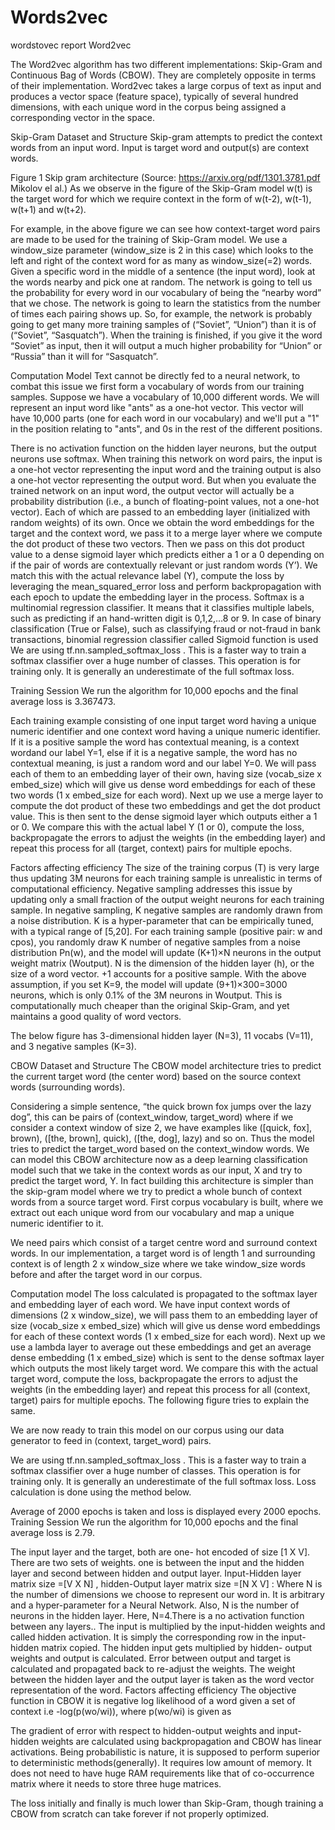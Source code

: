 # Words2vec
wordstovec report 
Word2vec 

The Word2vec algorithm has two different implementations: Skip-Gram and Continuous Bag of Words (CBOW). They are completely opposite in terms of their implementation. Word2vec takes a large corpus of text as input and produces a vector space (feature space), typically of several hundred dimensions, with each unique word in the corpus being assigned a corresponding vector in the space.

Skip-Gram
Dataset and Structure
Skip-gram attempts to predict the context words from an input word. Input is target word and output(s) are context words.

Figure 1 Skip gram architecture (Source: https://arxiv.org/pdf/1301.3781.pdf Mikolov el al.)
As we observe in the figure of the Skip-Gram model w(t) is the target word for which we require context in the form of w(t-2), w(t-1), w(t+1) and w(t+2). 

For example, in the above figure we can see how context-target word pairs are made to be used for the training of Skip-Gram model. We use a window_size parameter (window_size is 2 in this case) which looks to the left and right of the context word for as many as window_size(=2) words.
Given a specific word in the middle of a sentence (the input word), look at the words nearby and pick one at random. The network is going to tell us the probability for every word in our vocabulary of being the “nearby word” that we chose.
The network is going to learn the statistics from the number of times each pairing shows up. So, for example, the network is probably going to get many more training samples of (“Soviet”, “Union”) than it is of (“Soviet”, “Sasquatch”). When the training is finished, if you give it the word “Soviet” as input, then it will output a much higher probability for “Union” or “Russia” than it will for “Sasquatch”.

Computation Model
Text cannot be directly fed to a neural network, to combat this issue we first form a vocabulary of words from our training samples. Suppose we have a vocabulary of 10,000 different words. We will represent an input word like "ants" as a one-hot vector. This vector will have 10,000 parts (one for each word in our vocabulary) and we'll put a "1" in the position relating to "ants", and 0s in the rest of the different positions.

There is no activation function on the hidden layer neurons, but the output neurons use softmax. When training this network on word pairs, the input is a one-hot vector representing the input word and the training output is also a one-hot vector representing the output word. But when you evaluate the trained network on an input word, the output vector will actually be a probability distribution (i.e., a bunch of floating-point values, not a one-hot vector).
Each of which are passed to an embedding layer (initialized with random weights) of its own. Once we obtain the word embeddings for the target and the context word, we pass it to a merge layer where we compute the dot product of these two vectors. Then we pass on this dot product value to a dense sigmoid layer which predicts either a 1 or a 0 depending on if the pair of words are contextually relevant or just random words (Y’). We match this with the actual relevance label (Y), compute the loss by leveraging the mean_squared_error loss and perform backpropagation with each epoch to update the embedding layer in the process. 
Softmax is a multinomial regression classifier. It means that it classifies multiple labels, such as predicting if an hand-written digit is 0,1,2,...8 or 9. In case of binary classification (True or False), such as classifying fraud or not-fraud in bank transactions, binomial regression classifier called Sigmoid function is used
We are using tf.nn.sampled_softmax_loss . This is a faster way to train a softmax classifier over a huge number of classes. This operation is for training only. It is generally an underestimate of the full softmax loss. 


Training Session
We run the algorithm for 10,000 epochs and the final average loss is 3.367473.


Each training example consisting of one input target word having a unique numeric identifier and one context word having a unique numeric identifier. If it is a positive sample the word has contextual meaning, is a context wordand our label Y=1, else if it is a negative sample, the word has no contextual meaning, is just a random word and our label Y=0. We will pass each of them to an embedding layer of their own, having size (vocab_size x embed_size) which will give us dense word embeddings for each of these two words (1 x embed_size for each word). Next up we use a merge layer to compute the dot product of these two embeddings and get the dot product value. This is then sent to the dense sigmoid layer which outputs either a 1 or 0. We compare this with the actual label Y (1 or 0), compute the loss, backpropagate the errors to adjust the weights (in the embedding layer) and repeat this process for all (target, context) pairs for multiple epochs.

Factors affecting efficiency
The size of the training corpus (T) is very large thus updating 3M neurons for each training sample is unrealistic in terms of computational efficiency. Negative sampling addresses this issue by updating only a small fraction of the output weight neurons for each training sample. 
In negative sampling, K negative samples are randomly drawn from a noise distribution. K is a hyper-parameter that can be empirically tuned, with a typical range of [5,20]. For each training sample (positive pair: w and cpos), you randomly draw K number of negative samples from a noise distribution Pn(w), and the model will update (K+1)×N neurons in the output weight matrix (Woutput). N is the dimension of the hidden layer (h), or the size of a word vector. +1 accounts for a positive sample.
With the above assumption, if you set K=9, the model will update (9+1)×300=3000 neurons, which is only 0.1% of the 3M neurons in Woutput. This is computationally much cheaper than the original Skip-Gram, and yet maintains a good quality of word vectors.

The below figure has 3-dimensional hidden layer (N=3), 11 vocabs (V=11), and 3 negative samples (K=3).




CBOW
Dataset and Structure
The CBOW model architecture tries to predict the current target word (the center word) based on the source context words (surrounding words).

Considering a simple sentence, “the quick brown fox jumps over the lazy dog”, this can be pairs of (context_window, target_word) where if we consider a context window of size 2, we have examples like ([quick, fox], brown), ([the, brown], quick), ([the, dog], lazy) and so on. Thus the model tries to predict the target_word based on the context_window words.
We can model this CBOW architecture now as a deep learning classification model such that we take in the context words as our input, X and try to predict the target word, Y. In fact building this architecture is simpler than the skip-gram model where we try to predict a whole bunch of context words from a source target word.
First corpus vocabulary is built, where we extract out each unique word from our vocabulary and map a unique numeric identifier to it.

We need pairs which consist of a target centre word and surround context words. In our implementation, a target word is of length 1 and surrounding context is of length 2 x window_size  where we take window_size words before and after the target word in our corpus. 

Computation model
The loss calculated is propagated to the softmax layer and embedding layer of each word. We have input context words of dimensions (2 x window_size), we will pass them to an embedding layer of size (vocab_size x embed_size) which will give us dense word embeddings for each of these context words (1 x embed_size for each word). Next up we use a lambda layer to average out these embeddings and get an average dense embedding (1 x embed_size) which is sent to the dense softmax layer which outputs the most likely target word. We compare this with the actual target word, compute the loss, backpropagate the errors to adjust the weights (in the embedding layer) and repeat this process for all (context, target) pairs for multiple epochs. The following figure tries to explain the same.

We are now ready to train this model on our corpus using our data generator to feed in (context, target_word) pairs.

We are using tf.nn.sampled_softmax_loss . This is a faster way to train a softmax classifier over a huge number of classes. This operation is for training only. It is generally an underestimate of the full softmax loss. 
Loss calculation is done using the method below.

Average of 2000 epochs is taken and loss is displayed every 2000 epochs.
Training Session
We run the algorithm for 10,000 epochs and the final average loss is 2.79.

The input layer and the target, both are one- hot encoded of size [1 X V]. There are two sets of weights. one is between the input and the hidden layer and second between hidden and output layer.
Input-Hidden layer matrix size =[V X N] , hidden-Output layer matrix  size =[N X V] : Where N is the number of dimensions we choose to represent our word in. It is arbitrary and a hyper-parameter for a Neural Network. Also, N is the number of neurons in the hidden layer. Here, N=4.There is a no activation function between any layers.. The input is multiplied by the input-hidden weights and called hidden activation. It is simply the corresponding row in the input-hidden matrix copied. The hidden input gets multiplied by hidden- output weights and output is calculated. Error between output and target is calculated and propagated back to re-adjust the weights. The weight between the hidden layer and the output layer is taken as the word vector representation of the word.
Factors affecting efficiency
The objective function in CBOW it is negative log likelihood of a word given a set of context i.e -log(p(wo/wi)), where p(wo/wi) is given as

The gradient of error with respect to hidden-output weights and input-hidden weights are calculated using backpropagation and CBOW has linear activations. Being probabilistic is nature, it is supposed to perform superior to deterministic methods(generally). It requires low amount of memory. It does not need to have huge RAM requirements like that of co-occurrence matrix where it needs to store three huge matrices.

The loss initially and finally is much lower than Skip-Gram, though training a CBOW from scratch can take forever if not properly optimized.
 





